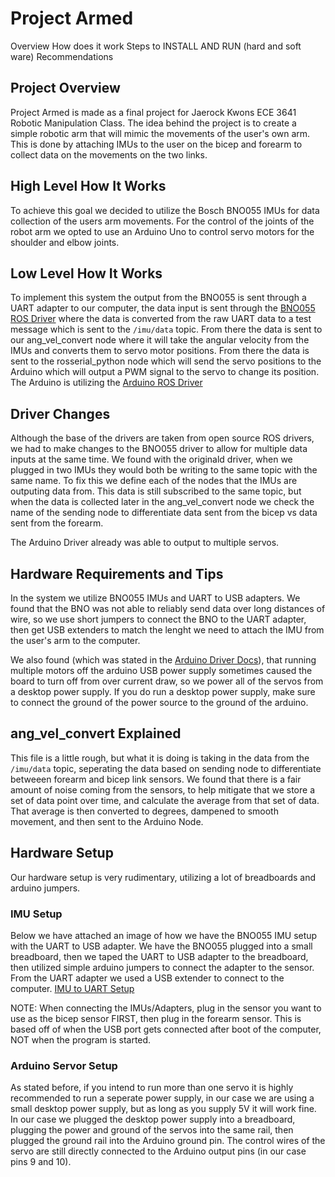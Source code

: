 # Project Armed
Overview
How does it work
Steps to INSTALL AND RUN (hard and soft ware)
Recommendations

## Project Overview
Project Armed is made as a final project for Jaerock Kwons ECE 3641 Robotic Manipulation Class.  The idea behind the project is to create a simple robotic arm that will mimic the movements of the user's own arm.  This is done by attaching IMUs to the user on the bicep and forearm to collect data on the movements on the two links.

## High Level How It Works
To achieve this goal we decided to utilize the Bosch BNO055 IMUs for data collection of the users arm movements.  For the control of the joints of the robot arm we opted to use an Arduino Uno to control servo motors for the shoulder and elbow joints.

## Low Level How It Works
To implement this system the output from the BNO055 is sent through a UART adapter to our computer, the data input is sent through the [BNO055 ROS Driver](https://github.com/RoboticArts/ros_imu_bno055) where the data is converted from the raw UART data to a test message which is sent to the `/imu/data` topic.  From there the data is sent to our ang_vel_convert node where it will take the angular velocity from the IMUs and converts them to servo motor positions. From there the data is sent to the rosserial_python node which will send the servo positions to the Arduino which will output a PWM signal to the servo to change its position.  The Arduino is utilizing the [Arduino ROS Driver](http://wiki.ros.org/rosserial_arduino/Tutorials/Servo%20Controller)

## Driver Changes
Although the base of the drivers are taken from open source ROS drivers, we had to make changes to the BNO055 driver to allow for multiple data inputs at the same time.  We found with the originald driver, when we plugged in two IMUs they would both be writing to the same topic with the same name. To fix this we define each of the nodes that the IMUs are outputing data from.  This data is still subscribed to the same topic, but when the data is collected later in the ang_vel_convert node we check the name of the sending node to differentiate data sent from the bicep vs data sent from the forearm.

The Arduino Driver already was able to output to multiple servos.

## Hardware Requirements and Tips
In the system we utilize BNO055 IMUs and UART to USB adapters.  We found that the BNO was not able to reliably send data over long distances of wire, so we use short jumpers to connect the BNO to the UART adapter, then get USB extenders to match the lenght we need to attach the IMU from the user's arm to the computer.

We also found (which was stated in the [Arduino Driver Docs](http://wiki.ros.org/rosserial_arduino/Tutorials/Servo%20Controller)), that running multiple motors off the arduino USB power supply sometimes caused the board to turn off from over current draw, so we power all of the servos from a desktop power supply.  If you do run a desktop power supply, make sure to connect the ground of the power source to the ground of the arduino.

## ang_vel_convert Explained
This file is a little rough, but what it is doing is taking in the data from the `/imu/data` topic, seperating the data based on sending node to differentiate betweeen forearm and bicep link sensors.  We found that there is a fair amount of noise coming from the sensors, to help mitigate that we store a set of data point over time, and calculate the average from that set of data.  That average is then converted to degrees, dampened to smooth movement, and then sent to the Arduino Node.

## Hardware Setup
Our hardware setup is very rudimentary, utilizing a lot of breadboards and arduino jumpers.

### IMU Setup
Below we have attached an image of how we have the BNO055 IMU setup with the UART to USB adapter.  We have the BNO055 plugged into a small breadboard, then we taped the UART to USB adapter to the breadboard, then utilized simple arduino jumpers to connect the adapter to the sensor.  From the UART adapter we used a USB extender to connect to the computer.
[IMU to UART Setup](https://user-images.githubusercontent.com/24546442/233996857-14172188-3f9b-4651-8894-885ae8fe90af.jpeg)

NOTE: When connecting the IMUs/Adapters, plug in the sensor you want to use as the bicep sensor FIRST, then plug in the forearm sensor.  This is based off of when the USB port gets connected after boot of the computer, NOT when the program is started.

### Arduino Servor Setup
As stated before, if you intend to run more than one servo it is highly recommended to run a seperate power supply, in our case we are using a small desktop power supply, but as long as you supply 5V it will work fine.  In our case we plugged the desktop power supply into a breadboard, plugging the power and ground of the servos into the same rail, then plugged the ground rail into the Arduino ground pin.  The control wires of the servo are still directly connected to the Arduino output pins (in our case pins 9 and 10).
